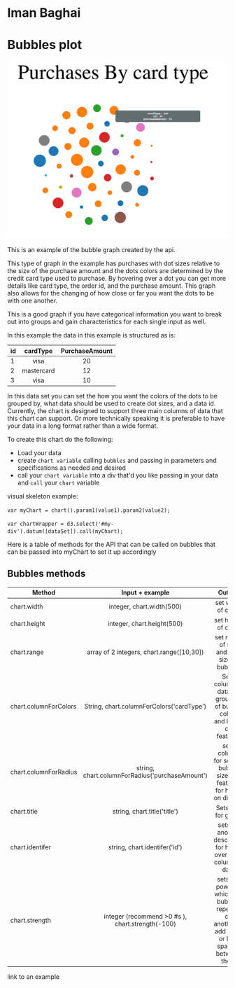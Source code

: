 # Iman Baghai

# Bubbles plot

![Complete example](./imgs/overView.png)

This is an example of the bubble graph created by the api.

This type of graph in the example has purchases with dot sizes relative to the size of the purchase amount and the dots colors are determined by the credit card type used to purchase. By hovering over a dot you can get more details like card type, the order id, and the purchase amount. This graph also allows for the changing of how close or far you want the dots to be with one another.

This is a good graph if you have categorical information you want to break out into groups and gain characteristics for each single input as well.

In this example the data in this example is structured as is:


| id        | cardType           | PurchaseAmount  |
| ------------- |:-------------:| :-----:|
| 1   | visa | 20 |
| 2    | mastercard  | 12 |
| 3 | visa      |    10 |

In this data set you can set the how you want the colors of the dots to be grouped by, what data should be used to create dot sizes, and a data id. Currently, the chart is designed to support three main columns of data that this chart can support. Or more technically speaking it is preferable to have your data in a long format rather than a wide format.

To create this chart do the following:

- Load your data
- create  ```chart variable``` calling ```bubbles``` and passing in parameters and specifications as needed and desired
- call your ```chart variable``` into a div that'd you like passing in your data and ```call``` your ```chart``` variable

visual skeleton example:

```var myChart = chart().param1(value1).param2(value2);```

```var chartWrapper = d3.select('#my-div').datum([dataSet]).call(myChart);```


Here is a table of methods for the API that can be called on bubbles that can be passed into myChart to set it up accordingly 

## Bubbles methods


| Method        | Input + example        | Output  
| ------------- |:-------------:| :-----:|
| chart.width   | integer, chart.width(500) | set width of chart |
| chart.height  | integer, chart.height(500)  | set height of chart|
| chart.range | array of 2 integers, chart.range([10,30])      |    set range of min and max size of bubbles|
| chart.columnForColors| String, chart.columnForColors('cardType') | Sets column of data for grouping of bubble colors and hover on features |
| chart.columnForRadius | string,  chart.columnForRadius('purchaseAmount')| sets column for setting bubble size and features for hover on display  |
|chart.title | string, chart.title('title') | Sets title for graph |
|chart.identifer| string, chart.identifer('id') | sets up another descriptor for hover over from column of data |
|chart.strength | integer (recommend >0 #s ), chart.strength(-100) | sets the power in which the bubbles repel off on another to add more or less spacing between them |


link to an example
